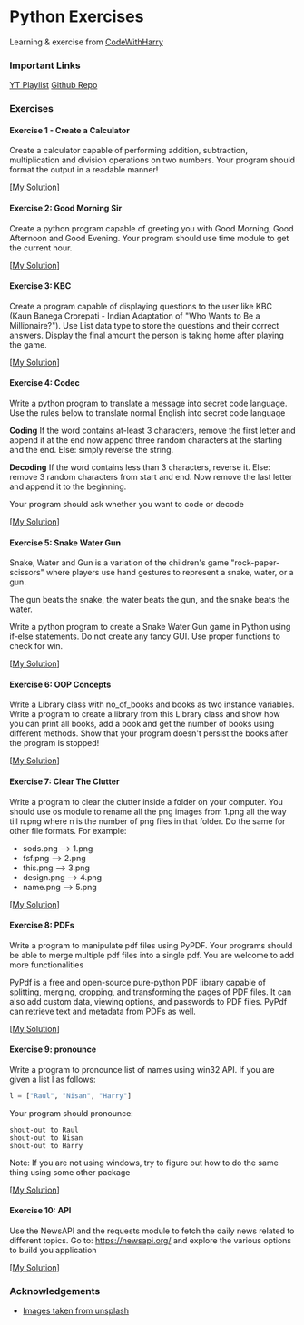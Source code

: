 # Python Exercises

Learning & exercise from [CodeWithHarry](https://www.youtube.com/@CodeWithHarry)

### Important Links

[YT Playlist](https://youtube.com/playlist?list=PLu0W_9lII9agwh1XjRt242xIpHhPT2llg&si=sU8L2w7FAjeHk4jR)
[Github Repo](https://github.com/CodeWithHarry/100-days-of-code-youtube)

### Exercises

#### Exercise 1 - Create a Calculator

Create a calculator capable of performing addition, subtraction, multiplication and division operations on two numbers. Your program should format the output in a readable manner!

[[My Solution](exercise1.py)]

#### Exercise 2: Good Morning Sir

Create a python program capable of greeting you with Good Morning, Good Afternoon and Good Evening. Your program should use time module to get the current hour.

[[My Solution](exercise2.py)]

#### Exercise 3: KBC

Create a program capable of displaying questions to the user like KBC (Kaun Banega Crorepati - Indian Adaptation of "Who Wants to Be a Millionaire?"). Use List data type to store the questions and their correct answers. Display the final amount the person is taking home after playing the game.

[[My Solution](exercise3.py)]

#### Exercise 4: Codec

Write a python program to translate a message into secret code language. Use the rules below to translate normal English into secret code language

**Coding**
If the word contains at-least 3 characters, remove the first letter and append it at the end now append three random characters at the starting and the end.
Else: simply reverse the string.

**Decoding**
If the word contains less than 3 characters, reverse it.
Else: remove 3 random characters from start and end. Now remove the last letter and append it to the beginning.

Your program should ask whether you want to code or decode

[[My Solution](exercise4.py)]

#### Exercise 5: Snake Water Gun

Snake, Water and Gun is a variation of the children's game "rock-paper-scissors" where players use hand gestures to represent a snake, water, or a gun.

The gun beats the snake, the water beats the gun, and the snake beats the water.

Write a python program to create a Snake Water Gun game in Python using if-else statements. Do not create any fancy GUI. Use proper functions to check for win.

[[My Solution](exercise5.py)]

#### Exercise 6: OOP Concepts

Write a Library class with no_of_books and books as two instance variables. Write a program to create a library from this Library class and show how you can print all books, add a book and get the number of books using different methods. Show that your program doesn't persist the books after the program is stopped!

[[My Solution](exercise6.py)]

#### Exercise 7: Clear The Clutter

Write a program to clear the clutter inside a folder on your computer.
You should use os module to rename all the png images from 1.png all the way till n.png where n is the number of png files in that folder. Do the same for other file formats. For example:

- sods.png --> 1.png
- fsf.png --> 2.png
- this.png --> 3.png
- design.png --> 4.png
- name.png --> 5.png

[[My Solution](exercise7.py)]

#### Exercise 8: PDFs

Write a program to manipulate pdf files using PyPDF. Your programs should be able to merge multiple pdf files into a single pdf. You are welcome to add more functionalities

PyPdf is a free and open-source pure-python PDF library capable of splitting, merging, cropping, and transforming the pages of PDF files. It can also add custom data, viewing options, and passwords to PDF files. PyPdf can retrieve text and metadata from PDFs as well.

[[My Solution](exercise8.py)]

#### Exercise 9: pronounce

Write a program to pronounce list of names using win32 API.
If you are given a list l as follows:

```python
l = ["Raul", "Nisan", "Harry"]
```

Your program should pronounce:

```
shout-out to Raul
shout-out to Nisan
shout-out to Harry
```

Note: If you are not using windows, try to figure out how to do the same thing using some other package

[[My Solution](exercise9.py)]

#### Exercise 10: API

Use the NewsAPI and the requests module to fetch the daily news related to different topics.
Go to: https://newsapi.org/
and explore the various options to build you application

[[My Solution](exercise10.py)]


### Acknowledgements
- [Images taken from unsplash](https://unsplash.com/)